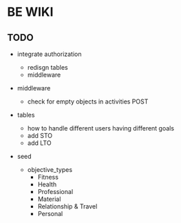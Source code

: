 # BE WIKI

## TODO 
- integrate authorization
    - redisgn tables
    - middleware

- middleware
    - check for empty objects in activities POST

- tables
    - how to handle different users having different goals
    - add STO
    - add LTO

- seed
    - objective_types
        - Fitness
        - Health 
        - Professional
        - Material
        - Relationship & Travel
        - Personal